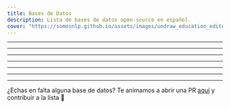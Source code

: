 ```yaml
---
title: Bases de Datos
description: Lista de bases de datos open-source en español. 
cover: "https://somosnlp.github.io/assets/images/undraw_education_edited.svg" 
---
```


<ResourceItem
    name="Catalonia Independence Corpus"
    :tags="['clasificación de sentimientos']"
    description="Esta base de datos contiene dos corpus en español y catalán que contienen mensajes de Twitter anotados para la detección de opiniones. Cada corpus está anotado con tres posturas\: 'against', 'favor' y 'neutral' (a favor, en contra, neutral) respecto a la independencia de Cataluña."
    website
    github="https://github.com/ixa-ehu/catalonia-independence-corpus"
    paper="https://www.aclweb.org/anthology/2020.lrec-1.171/"
    hf_dataset_name="catalonia_independence" 
    hf_contributor_handle="lewtun"
/>

---

<ResourceItem
    name="eHealth-KD"
    :tags="['NER (Named Entity Recognition)']"
    description="Base de datos del challenge eHealth-KD de IberLEF 2020. Está diseñado para la identificación de entidades y relaciones semánticas en documentos sanitarios españoles."
    website="https://knowledge-learning.github.io/ehealthkd-2020/"
    github="https://github.com/knowledge-learning/ehealthkd-2020"
    paper="http://ceur-ws.org/Vol-2664/eHealth-KD_overview.pdf"
    hf_dataset_name="ehealth_kd" 
    hf_contributor_handle="mariagrandury"
/>
 
 ---

<ResourceItem
    name="HEAD-QA"
    :tags="['preguntas de opción múltiple']"
    description="HEAD-QA es un conjunto de datos de preguntas de opción múltiple sobre medicina. Las preguntas proceden de exámenes para acceder a un puesto en el sistema sanitario español y suponen un reto incluso para humanos altamente especializados."
    website="https://aghie.github.io/head-qa/"
    github="https://github.com/aghie/head-qa"
    paper="https://www.aclweb.org/anthology/P19-1092/"
    hf_dataset_name="head_qa" 
    hf_contributor_handle="mariagrandury"
/>

---

<ResourceItem
    name="Large Spanish Corpus"
    :tags="['modelado del lenguaje', 'pre-entrenamiento']"
    description="El Large Spanish Corpus es una compilación de 15 corpus españoles sin etiquetar que abarcan desde la Wikipedia hasta las notas del Parlamento Europeo. Cada configuración contiene los datos correspondientes a cada corpus diferente."
    website
    github="https://github.com/josecannete/spanish-corpora"
    paper
    hf_dataset_name="large_spanish_corpus" 
    hf_contributor_handle="lewtun"
/>

---

<ResourceItem
    name="Mucho Cine"
    :tags="['clasificación de sentimientos']"
    description="El conjunto de datos de reseñas de Muchocine contiene 3.872 reseñas de películas en español, cada una de ellas con un breve resumen y una calificación en una escala de 1 a 5."
    website="http://www.lsi.us.es/~fermin/index.php/Datasets"
    github
    paper
    hf_dataset_name="muchocine" 
    hf_contributor_handle="mapmeld"
/>

---

<ResourceItem
    name="Spanish Billion Words"
    :tags="['modelado del lenguaje', 'pre-entrenamiento']"
    description="Spanish Billion Words es un corpus no anotado de casi 1.500 millones de palabras, compuesto por diferentes recursos online."
    website="https://crscardellino.github.io/SBWCE/"
    github
    paper
    hf_dataset_name="spanish_billion_words" 
    hf_contributor_handle="mariagrandury"
/>

---

<ResourceItem
    name="WikiCorpus"
    :tags="['modelado del lenguaje', 'POS (Part of Speech)']"
    description="El Wikicorpus es un corpus trilingüe (catalán, español, inglés) que contiene grandes partes de la Wikipedia de 2006 y que ha sido enriquecido automáticamente con información lingüística. En su versión actual, contiene más de 750 millones de palabras."
    website="https://www.cs.upc.edu/~nlp/wikicorpus/"
    github
    paper="https://www.cs.upc.edu/~nlp/papers/reese10.pdf"
    hf_dataset_name="wikicorpus" 
    hf_contributor_handle="albertvillanova"
/>

---

¿Echas en falta alguna base de datos? Te animamos a abrir una PR [aquí](https://github.com/somosnlp/somosnlp.org/blob/main/pages/recursos/open-source/datasets.md) y contribuir a la lista 🚀
